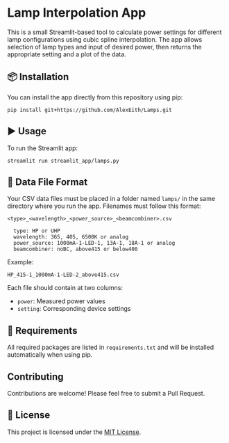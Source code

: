 # Lamp Interpolation App

This is a small Streamlit-based tool to calculate power settings for different lamp configurations using cubic spline interpolation. The app allows selection of lamp types and input of desired power, then returns the appropriate setting and a plot of the data.

## 📦 Installation

You can install the app directly from this repository using pip:

    pip install git+https://github.com/AlexEith/Lamps.git

## ▶️ Usage

To run the Streamlit app:

    streamlit run streamlit_app/lamps.py

## 📁 Data File Format

Your CSV data files must be placed in a folder named `lamps/` in the same directory where you run the app. Filenames must follow this format:

    <type>_<wavelength>_<power_source>_<beamcombiner>.csv

      type: HP or UHP
      wavelength: 365, 405, 6500K or analog
      power_source: 1000mA-1-LED-1, 13A-1, 18A-1 or analog
      beamcombiner: noBC, above415 or below400
  
Example:

    HP_415-1_1000mA-1-LED-2_above415.csv

Each file should contain at two columns:
- `power`: Measured power values
- `setting`: Corresponding device settings

## 🧾 Requirements

All required packages are listed in `requirements.txt` and will be installed automatically when using pip.

## Contributing
Contributions are welcome! Please feel free to submit a Pull Request.

## 📝 License

This project is licensed under the [MIT License](LICENSE).

